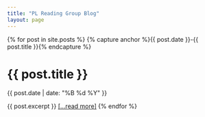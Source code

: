 ```yaml
---
title: "PL Reading Group Blog"
layout: page
---
```


{% for post in site.posts %}
{% capture anchor %}{{ post.date }}-{{ post.title }}{% endcapture %}
<h1 id="{{ anchor | escape }}">{{ post.title }}</h1>
<p class="date">{{ post.date | date: "%B %d %Y" }}</p>
{{ post.excerpt }}
<a href="{{ post.url | relative_url }}" >[...read more]</a>
{% endfor %}
